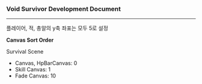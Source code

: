 ### **Void Survivor Development Document**

---



플레이어, 적, 총알의 y축 좌표는 모두 5로 설정



**Canvas Sort Order**

Survival Scene

* Canvas, HpBarCanvas: 0
* Skill Canvas: 1
* Fade Canvas: 10



